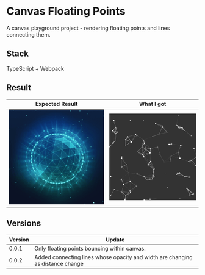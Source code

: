 # Canvas Floating Points

A canvas playground project - rendering floating points and lines connecting them.

## Stack
TypeScript + Webpack

## Result
Expected Result | What I got
---|---
![Expected Result](./screenshots/expected.gif)|![What I got](./screenshots/demo.gif)


## Versions

Version | Update
---|---
0.0.1 | Only floating points bouncing within canvas.
0.0.2 | Added connecting lines whose opacity and width are changing as distance change